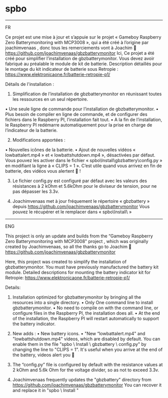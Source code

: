 # spbo
--------------------------------------------------------------------------------------------------------------
FR

Ce projet est une mise à jour et s’appuie sur le projet « Gameboy Raspberry Zero Batterymonitoring with MCP3008 », qui a été créé à l’origine par joachimvenaas , donc tous les remerciements vont à Joachim 
 https://github.com/joachimvenaas/gbzbatterymonitor
Ici, Ce projet a été créé pour simplifier l’installation de gbzbatterymonitor.
Vous devez avoir fabriqué au préalable le module de kit de batterie.
Description détaillés pour le montage du kit indicateur de batterie sous Retropie : https://www.elektronicaone.fr/batterie-retropie-p1/

Détails de l'installation : 

1)	Simplification de l’installation de gbzbatterymonitor en réunissant toutes les ressources en un seul répertoire. 

•	Une seule ligne de commande  pour l’installation de gbzbatterymonitor.
•	Plus besoin de compiler en ligne de commande, et de configurer des fichiers dans le Raspberry PI, l’installation fait tout.
•	A la fin de l’installation, le Raspberry PI  redémarre automatiquement pour la prise en charge de l’indicateur de la batterie.

2)	Modifications apportées : 

•	Nouvelles icônes de la batterie. 
•	Ajout de nouvelles vidéos « lowbattalert.mp4 » et « lowbattshutdown.mp4 », désactivées par défaut.
Vous pouvez les activer dans le fichier « spbo\Install\gbzbattery\config.py »
en modifiant la ligne à « CLIPS = 1 ».
C’est utile quand vous arrivez en fin de batterie, des vidéos vous alertent  !

3)	Le fichier config.py est configuré par défaut avec les valeurs des  résistances à 2 kOhm et 5.6kOhm pour le diviseur de tension, pour ne pas dépasser les 3.3v. 

4)	Joachimvenaas met à jour fréquement le répertoire « gbzbattery » depuis https://github.com/joachimvenaas/gbzbatterymonitor
Vous pouvez le récupérer et le remplacer dans « spbo\Install\ »


--------------------------------------------------------------------------------------------------------------

ENG

This project is only an update and builds from the “Gameboy Raspberry Zero Batterymonitoring with MCP3008" project , which was originally created by Joachimvenaas, so all the thanks go to Joachim 
https://github.com/joachimvenaas/gbzbatterymonitor

Here, this project was created to simplify the installation of gbzbatterymonitor.
You must have previously manufactured the battery kit module.
Detailed descriptions for mounting the battery indicator kit for Retropie: https://www.elektronicaone.fr/batterie-retropie-p1/

Details:
1) Installation optimized for gbzbatterymonitor by bringing all the resources into a single directory.
• Only One command line to install gbzbatterymonitor.
• No need to compile on with the command line, or configure files in the Raspberry PI, the installation does all.
• At the end of the installation, the Raspberry PI will restart automatically to support the battery indicator.

2) New adds : 
• New battery icons.
• "New “lowbattalert.mp4" and "lowbattshutdown.mp4" videos, which are disabled by default.
You can enable them in the file "spbo \ Install \ gbzbattery \ config.py"
by changing the line to "CLIPS = 1".
It's useful when you arrive at the end of the battery, videos alert you 

3) The “config.py” file is configured by default with the resistance values at 2 kOhm and 5.6k Ohm for the voltage divider, so as not to exceed 3.3v.

4) Joachimvenaas frequently updates the "gbzbattery" directory from https://github.com/joachimvenaas/gbzbatterymonitor
You can recover it and replace it in "spbo \ Install \"

